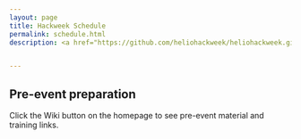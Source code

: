 ```yaml
---
layout: page
title: Hackweek Schedule 
permalink: schedule.html
description: <a href="https://github.com/heliohackweek/heliohackweek.github.io/blob/master/assets/images/Schedule.png">Schedule</a>


---
```

## Pre-event preparation

Click the Wiki button on the homepage to see pre-event material and training links. 



